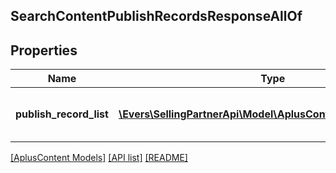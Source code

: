 ## SearchContentPublishRecordsResponseAllOf

## Properties

Name | Type | Description | Notes
------------ | ------------- | ------------- | -------------
**publish_record_list** | [**\Evers\SellingPartnerApi\Model\AplusContent\PublishRecord[]**](PublishRecord.md) | A list of A+ Content publishing records. |

[[AplusContent Models]](../) [[API list]](../../Api) [[README]](../../../README.md)
